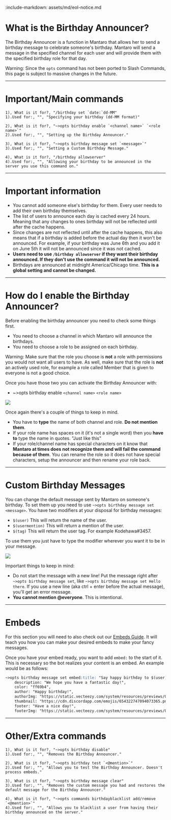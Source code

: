 :include-markdown: assets/md/eol-notice.md

# What is the Birthday Announcer?
The Birthday Announcer is a function in Mantaro that allows her to send a birthday message to celebrate someone's birthday.
Mantaro will send a message in the specified channel for each user and will provide them with the specified birthday role for that day.

Warning: Since the `opts` command has not been ported to Slash Commands, this page is subject to massive changes in the future.

---
# Important/Main commands
```api-parameters {anchorPrefix: "commands"}
1), What is it for?, "/birthday set `date:`dd-MM"
1).Used for:, "", "Specifying your birthday (dd-MM format)"

2), What is it for?, "~>opts birthday enable `<channel name>` `<role name>`"
2).Used for:, "", "Setting up the Birthday Announcer."

3), What is it for?, "~>opts birthday message set `<message>`"
3).Used for:, "", "Setting a Custom Birthday Message."

4), What is it for?, "/birthday allowserver"
4).Used for:, "", "Allowing your birthday to be announced in the server you use this command on."
```

---
# Important information
*   You cannot add someone else's birthday for them. Every user needs to add their own birthday themselves.
*   The list of users to announce each day is cached every 24 hours. Meaning that any changes to ones birthday will not be reflected until after the cache happens.
*   Since changes are not reflected until after the cache happens, this also means that if a birthday is added before the actual day then it won't be announced. For example, if your birthday was June 6th and you add it on June 5th it will not be announced since it was not cached.
*   **Users need to use `/birthday allowserver` if they want their birthday announced. If they don't use the command it will not be announced.**
*   Birthdays are announced at midnight America/Chicago time. **This is a global setting and cannot be changed.**

---
# How do I enable the Birthday Announcer?
Before enabling the birthday announcer you need to check some things first.

*   You need to choose a channel in which Mantaro will announce the birthdays.
*   You need to choose a role to be assigned on each birthday.

Warning: Make sure that the role you choose is **not** a role with permissions you would not want all users to have. As well, make sure that the role is **not** an actively used role, for example a role called Member that is given to everyone is not a good choice.

Once you have those two you can activate the Birthday Announcer with:

* ~>opts birthday enable `<channel name>` `<role name>`

![](https://i.imgur.com/c1T9vAd.png)

Once again there's a couple of things to keep in mind.

*   You have to **type** the name of both channel and role. **Do not mention them**.
*   If your role name has spaces on it (it's not a single word) then you **have to** type the name in quotes. "Just like this"
*   If your role/channel name has special characters on it know that **Mantaro at times does not recognize them and will fail the command because of them**. You can rename the role so it does not have special characters, setup the announcer and then rename your role back.

---
# Custom Birthday Messages
You can change the default message sent by Mantaro on someone's birthday. To set them up you need to use `~>opts birthday message set <message>`. You have two modifiers at your disposal for birthday messages:

*   `$(user)` This will return the name of the user.
*   `$(usermention)` This will return a mention of the user.
*   `$(tag)` This will return the user tag. For example Kodehawa#3457.

To use them you just have to type the modifier wherever you want it to be in your message.

![](https://i.imgur.com/eoM44Qg.png)

Important things to keep in mind:

*   Do not start the message with a new line! Put the message right after `~>opts birthday message set`, like `~>opts birthday message set Hello there`. If you use a new line (aka ctrl + enter before the actual message), you'll get an error message.
*   **You cannot mention @everyone**. This is intentional.
---

# Embeds
For this section you will need to also check out our [Embeds Guide](guides/embeds).
It will teach you how you can make your desired embeds to make your fancy messages.

Once you have your embed ready, you want to add `embed:` to the start of it. This is necessary so the bot realizes your content is an embed.
An example would be as follows:

```md {wrap: true}
~>opts birthday message set embed:title: "Say happy birthday to $(user)!",
    description: "We hope you have a fantastic day!",
    color: "ff69b4",
    author: "Happy birthday!",
    authorImg: "https://static.vecteezy.com/system/resources/previews/001/201/708/original/cake-png.png",
    thumbnail: "https://cdn.discordapp.com/emojis/654322747094073365.png",
    footer: "Have a nice day!",
    footerImg: "https://static.vecteezy.com/system/resources/previews/001/201/708/original/cake-png.png"
```
---

# Other/Extra commands
```api-parameters {anchorPrefix: "other"}
1), What is it for?, "~>opts birthday disable"
1).Used for:, "", "Removes the Birthday Announcer."

2), What is it for?, "~>opts birthday test `<@mention>`"
2).Used for:, "", "Allows you to test the Birthday Announcer. Doesn't process embeds."

3), What is it for?, "~>opts birthday message clear"
3).Used for:, "", "Removes the custom message you had and restores the default message for the Birthday Announcer."

4), What is it for?, "~>opts commands birthdayblacklist add/remove `<@mention>`"
4).Used for:, "", "Allows you to blacklist a user from having their birthday announced on the server."
```








